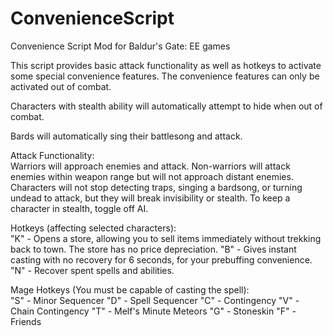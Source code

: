 # ConvenienceScript
Convenience Script Mod for Baldur's Gate: EE games

This script provides basic attack functionality as well as hotkeys to activate some special convenience features. The convenience features can only be activated out of combat.  

Characters with stealth ability will automatically attempt to hide when out of combat.  

Bards will automatically sing their battlesong and attack.  

Attack Functionality:  
Warriors will approach enemies and attack. Non-warriors will attack enemies within weapon range but will not approach distant enemies. Characters will not stop detecting traps, singing a bardsong, or turning undead to attack, but they will break invisibility or stealth. To keep a character in stealth, toggle off AI.  

Hotkeys (affecting selected characters):  
"K" - Opens a store, allowing you to sell items immediately without trekking back to town. The store has no price depreciation.
"B" - Gives instant casting with no recovery for 6 seconds, for your prebuffing convenience.
"N" - Recover spent spells and abilities.  

Mage Hotkeys (You must be capable of casting the spell):  
"S" - Minor Sequencer
"D" - Spell Sequencer
"C" - Contingency
"V" - Chain Contingency
"T" - Melf's Minute Meteors
"G" - Stoneskin
"F" - Friends
